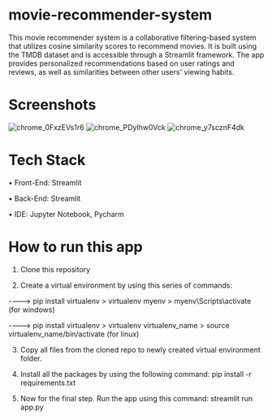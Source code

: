 # movie-recommender-system
This movie recommender system is a collaborative filtering-based system that utilizes cosine similarity scores to recommend movies. It is built using the TMDB dataset and is accessible through a Streamlit framework. The app provides personalized recommendations based on user ratings and reviews, as well as similarities between other users' viewing habits.

# Screenshots
![chrome_0FxzEVs1r6](https://user-images.githubusercontent.com/29508011/227937814-bd42cf32-e8b5-4332-94e0-ab73911e46a8.png)
![chrome_PDylhw0Vck](https://user-images.githubusercontent.com/29508011/227937823-cf9ba8e0-8bcf-4098-94ae-f2e3c54f2147.png)
![chrome_y7scznF4dk](https://user-images.githubusercontent.com/29508011/227937855-72f48f53-7873-492e-a536-39829590a125.png)

# Tech Stack
•	Front-End: Streamlit

•	Back-End: Streamlit

•	IDE: Jupyter Notebook, Pycharm

# How to run this app
1) Clone this repository

2) Create a virtual environment by using this series of commands:

 ----> pip install virtualenv > virtualenv myenv > myenv\Scripts\activate (for windows)

 ----> pip install virtualenv > virtualenv virtualenv_name > source virtualenv_name/bin/activate (for linux)

3) Copy all files from the cloned repo to newly created virtual environment folder.

4) Install all the packages by using the following command: pip install -r requirements.txt
 
5) Now for the final step. Run the app using this command: streamlit run app.py
